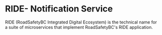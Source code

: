 # RIDE- Notification Service

RIDE (RoadSafetyBC Integrated Digital Ecosystem) is the technical name for a suite of microservices that implement RoadSafetyBC's RIDE application.    